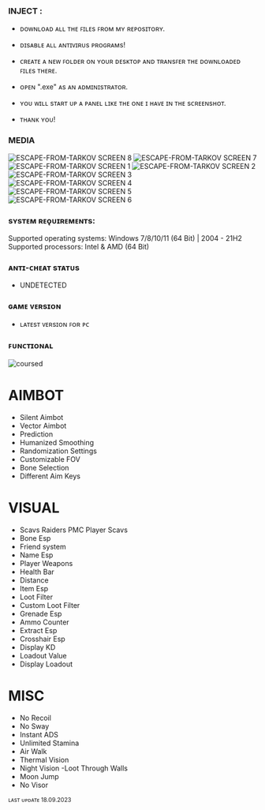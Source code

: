 ### INJECT :

- ᴅᴏᴡɴʟᴏᴀᴅ ᴀʟʟ ᴛʜᴇ ꜰɪʟᴇs ꜰʀᴏᴍ ᴍʏ ʀᴇᴘᴏsɪᴛᴏʀʏ.
- ᴅɪsᴀʙʟᴇ ᴀʟʟ ᴀɴᴛɪᴠɪʀᴜs ᴘʀᴏɢʀᴀᴍs!
- ᴄʀᴇᴀᴛᴇ ᴀ ɴᴇᴡ ꜰᴏʟᴅᴇʀ ᴏɴ ʏᴏᴜʀ ᴅᴇsᴋᴛᴏᴘ ᴀɴᴅ ᴛʀᴀɴsꜰᴇʀ ᴛʜᴇ ᴅᴏᴡɴʟᴏᴀᴅᴇᴅ ꜰɪʟᴇs ᴛʜᴇʀᴇ.
- ᴏᴘᴇɴ ".exe" ᴀs ᴀɴ ᴀᴅᴍɪɴɪsᴛʀᴀᴛᴏʀ.
- ʏᴏᴜ ᴡɪʟʟ sᴛᴀʀᴛ ᴜᴘ ᴀ ᴘᴀɴᴇʟ ʟɪᴋᴇ ᴛʜᴇ ᴏɴᴇ ɪ ʜᴀᴠᴇ ɪɴ ᴛʜᴇ sᴄʀᴇᴇɴsʜᴏᴛ.

- ᴛʜᴀɴᴋ ʏᴏᴜ!

### MEDIA 
![ESCAPE-FROM-TARKOV SCREEN 8](https://github.com/geving111/TEST/assets/124738347/6de20f2f-9e07-43a8-b72d-08bf7e23e409)
![ESCAPE-FROM-TARKOV SCREEN 7](https://github.com/geving111/TEST/assets/124738347/bd611eac-a65d-42b2-825c-de515766b73e)
![ESCAPE-FROM-TARKOV SCREEN 1](https://github.com/geving111/TEST/assets/124738347/70bfefeb-0e0c-4505-920f-fc378142dc01)
![ESCAPE-FROM-TARKOV SCREEN 2](https://github.com/geving111/TEST/assets/124738347/85996ff9-98e5-4a6d-997c-b5e2aca35500)
![ESCAPE-FROM-TARKOV SCREEN 3](https://github.com/geving111/TEST/assets/124738347/848e03c9-643e-4108-a300-36277e894a09)
![ESCAPE-FROM-TARKOV SCREEN 4](https://github.com/geving111/TEST/assets/124738347/874848c8-bb96-4798-866d-f9cb8c53bff6)
![ESCAPE-FROM-TARKOV SCREEN 5](https://github.com/geving111/TEST/assets/124738347/811ac24e-e624-453d-8662-8025d66dd428)
![ESCAPE-FROM-TARKOV SCREEN 6](https://github.com/geving111/TEST/assets/124738347/25d59b87-b731-4a2d-b997-330cb9f1abdb)






### sʏsᴛᴇᴍ ʀᴇǫᴜɪʀᴇᴍᴇɴᴛs:

Supported operating systems: Windows 7/8/10/11 (64 Bit) | 2004 - 21H2
Supported processors: Intel & AMD (64 Bit) 


### ᴀɴᴛɪ-ᴄʜᴇᴀᴛ sᴛᴀᴛᴜs
- UNDETECTED

### ɢᴀᴍᴇ ᴠᴇʀsɪᴏɴ
- ʟᴀᴛᴇsᴛ ᴠᴇʀsɪᴏɴ ꜰᴏʀ ᴘᴄ

### ꜰᴜɴᴄᴛɪᴏɴᴀʟ

![coursed](https://github.com/geving111/TEST/assets/124738347/8bcd43ae-b65f-45c1-97ed-b8308f5463c2)

# AIMBOT

- Silent Aimbot
- Vector Aimbot
- Prediction
- Humanized Smoothing
- Randomization Settings
- Customizable FOV
- Bone Selection
- Different Aim Keys

# VISUAL

- Scavs Raiders PMC Player Scavs
- Bone Esp
- Friend system
- Name Esp
- Player Weapons
- Health Bar
- Distance
- Item Esp
- Loot Filter
- Custom Loot Filter
- Grenade Esp
- Ammo Counter
- Extract Esp
- Crosshair Esp
- Display KD
- Loadout Value
- Display Loadout

# MISC

- No Recoil
- No Sway
- Instant ADS
- Unlimited Stamina
- Air Walk
- Thermal Vision
- Night Vision
-Loot Through Walls
- Moon Jump
- No Visor



<sub>ʟᴀsᴛ ᴜᴘᴅᴀᴛᴇ 18.09.2023</sub>
